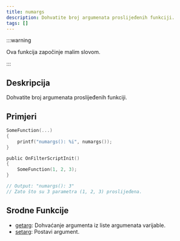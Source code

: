 ```yaml
---
title: numargs
description: Dohvatite broj argumenata proslijeđenih funkciji.
tags: []
---
```


:::warning

Ova funkcija započinje malim slovom.

:::

## Deskripcija

Dohvatite broj argumenata proslijeđenih funkciji.

## Primjeri

```c
SomeFunction(...)
{
    printf("numargs(): %i", numargs());
}

public OnFilterScriptInit()
{
    SomeFunction(1, 2, 3);
}

// Output: "numargs(): 3"
// Zato što su 3 parametra (1, 2, 3) proslijeđena.
```

## Srodne Funkcije

- [getarg](getarg): Dohvaćanje argumenta iz liste argumenata varijable.
- [setarg](setarg): Postavi argument.
